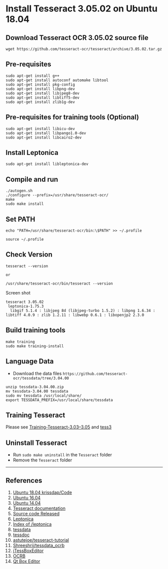 # Install Tesseract 3.05.02 on Ubuntu 18.04


## Download Tesseract OCR 3.05.02 source file

```shell
wget https://github.com/tesseract-ocr/tesseract/archive/3.05.02.tar.gz
```

## Pre-requisites

```shell
sudo apt-get install g++
sudo apt-get install autoconf automake libtool
sudo apt-get install pkg-config
sudo apt-get install libpng-dev
sudo apt-get install libjpeg8-dev
sudo apt-get install libtiff5-dev
sudo apt-get install zlib1g-dev
```

## Pre-requisites for training tools (Optional)

```shell
sudo apt-get install libicu-dev
sudo apt-get install libpango1.0-dev
sudo apt-get install libcairo2-dev
```

## Install Leptonica

```shell
sudo apt-get install libleptonica-dev
```
## Compile and run

```shell
./autogen.sh
./configure --prefix=/usr/share/tesseract-ocr/
make
sudo make install
```

## Set PATH

```shell
echo "PATH=/usr/share/tesseract-ocr/bin:\$PATH" >> ~/.profile

source ~/.profile
```

## Check Version

```shell
tesseract --version

or

/usr/share/tesseract-ocr/bin/tesseract --version
```

Screen shot

```
tesseract 3.05.02
 leptonica-1.75.3
  libgif 5.1.4 : libjpeg 8d (libjpeg-turbo 1.5.2) : libpng 1.6.34 : libtiff 4.0.9 : zlib 1.2.11 : libwebp 0.6.1 : libopenjp2 2.3.0
```

## Build training tools

```shell
make training
sudo make training-install
```

## Language Data

- Download the data files `https://github.com/tesseract-ocr/tessdata/tree/3.04.00`

```shell
unzip tessdata-3.04.00.zip
mv tessdata-3.04.00 tessdata
sudo mv tessdata /usr/local/share/
export TESSDATA_PREFIX=/usr/local/share/tessdata
```

## Training Tesseract

Please see [Training-Tesseract-3.03–3.05](https://github.com/tesseract-ocr/tessdoc/blob/main/tess3/Training-Tesseract-3.03%E2%80%933.05.md) and [tess3](https://github.com/tesseract-ocr/tessdoc/tree/main/tess3)

## Uninstall Tesseract

- Run `sudo make uninstall` in the `Tesseract` folder
- Remove the `Tesseract` folder

---

## References

1. [Ubuntu 18.04 krissdap/Code](https://gist.github.com/krissdap/d888a50a9212f5da3ce5e5c80c553831)
2. [Ubuntu 16.04](https://blog.csdn.net/u011807371/article/details/76178480)
3. [Ubuntu 14.04](https://medium.com/@lucas63/installing-tesseract-3-04-in-ubuntu-14-04-1dae8b748a32)
4. [Tesseract documentation](https://tesseract-ocr.github.io/tessdoc/Compiling.html#linux)
5. [Source code Released](https://github.com/tesseract-ocr/tesseract/releases)
6. [Leptonica](http://www.leptonica.org/)
7. [Index of /leptonica](https://distfiles.macports.org/leptonica/)
8. [tessdata](https://github.com/tesseract-ocr/tessdata/tree/3.04.00)
9. [tessdoc](https://github.com/tesseract-ocr/tessdoc)
10. [astutejoe/tesseract-tutorial](https://github.com/astutejoe/tesseract-tutorial)
11. [Shreeshrii/tessdata_ocrb](https://github.com/Shreeshrii/tessdata_ocrb)
12. [jTessBoxEditor](http://vietocr.sourceforge.net/training.html)
13. [OCRB](https://github.com/brendanjerwin/cold_steel_storage/blob/master/OCRB.ttf)
14. [Qt Box Editor](https://medium.com/quantrium-tech/training-tesseract-using-qt-box-editor-1c089ae3029)
